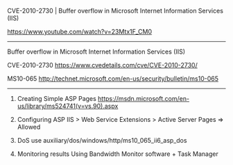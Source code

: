
CVE-2010-2730  |  Buffer overflow in Microsoft Internet Information Services (IIS)

https://www.youtube.com/watch?v=23Mtx1F_CM0

--------------

Buffer overflow in Microsoft Internet Information Services (IIS)

CVE-2010-2730
https://www.cvedetails.com/cve/CVE-2010-2730/

MS10-065
http://technet.microsoft.com/en-us/security/bulletin/ms10-065

--------------

1. Creating Simple ASP Pages
https://msdn.microsoft.com/en-us/library/ms524741(v=vs.90).aspx

2. Configuring ASP 
IIS > Web Service Extensions > Active Server Pages => Allowed

3. DoS
use auxiliary/dos/windows/http/ms10_065_ii6_asp_dos

4. Monitoring results
Using Bandwidth Monitor software + Task Manager

